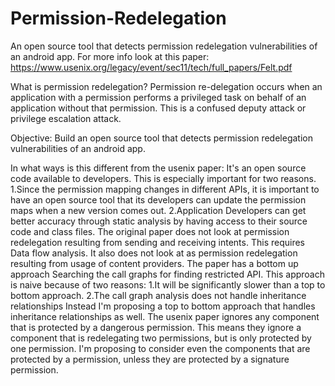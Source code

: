 Permission-Redelegation
=======================

An open source tool that detects permission redelegation vulnerabilities of an android app.
For more info look at this paper:
https://www.usenix.org/legacy/event/sec11/tech/full_papers/Felt.pdf

What is permission redelegation? 
Permission re-delegation occurs when an application with a permission performs a privileged task on behalf
of an application without that permission. This is a confused deputy attack or privilege escalation attack.

Objective: Build an open source tool that detects permission redelegation vulnerabilities of an android app. 

In what ways is this different from the usenix paper:
It's an open source code available to developers. This is especially important for two reasons.
  1.Since the permission mapping changes in different APIs, it is important to have an open source tool 
    that its developers can update the permission maps when a new version comes out. 
  2.Application Developers can get better accuracy through static analysis by having access 
    to their source code and class files. 
The original paper does not look at permission redelegation resulting from sending and receiving intents. 
This requires Data flow analysis. It also does not look at as permission redelegation resulting from usage 
of content providers. 
The paper has a bottom up approach Searching the call graphs for finding restricted API. 
This approach is naive because of two reasons:
  1.It will be significantly slower than a top to bottom approach. 
  2.The call graph analysis does not handle inheritance relationships
  Instead I'm proposing a top to bottom approach that handles inheritance relationships as well.
The usenix paper ignores any component that is protected by a dangerous permission. This means they ignore
a component that is redelegating two permissions, but is only protected by one permission. I'm proposing 
to consider even the components that are protected by a permission, unless they are protected by a signature permission.
